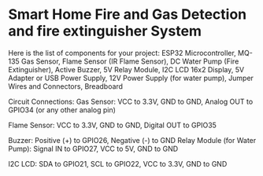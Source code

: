 # Smart Home Fire and Gas Detection and fire extinguisher System

Here is the list of components for your project:
ESP32 Microcontroller,
MQ-135 Gas Sensor,
Flame Sensor (IR Flame Sensor),
DC Water Pump (Fire Extinguisher),
Active Buzzer,
5V Relay Module,
I2C LCD 16x2 Display,
5V Adapter or USB Power Supply,
12V Power Supply (for water pump),
Jumper Wires and Connectors,
Breadboard

Circuit Connections:
Gas Sensor: VCC to 3.3V, GND to GND, Analog OUT to GPIO34 (or any other analog pin) 

Flame Sensor: VCC to 3.3V, GND to GND, Digital OUT to GPIO35

Buzzer: Positive (+) to GPIO26, Negative (-) to GND
Relay Module (for Water Pump): Signal IN to GPIO27, VCC to 5V, GND to GND

I2C LCD: SDA to GPIO21, SCL to GPIO22, VCC to 3.3V, GND to GND
